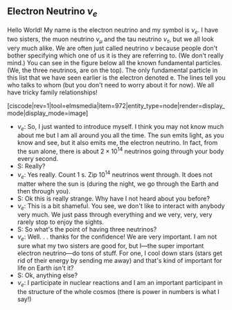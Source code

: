 ## Electron Neutrino $\nu_e$ 

Hello World! My name is the electron neutrino and my symbol is $\nu_e$. I have two sisters, the muon neutrino $\nu_\mu$ and the tau neutrino $\nu_\tau$, but we all look very much alike. We are often just called neutrino $\nu$ because people don't bother specifying which one of us it is they are referring to. (We don't really mind.) You can see in the figure below all the known fundamental particles. (We, the three neutrinos, are on the top). The only fundamental particle in this list that we have seen earlier is the electron denoted e. The lines tell you who talks to whom (but you don't need to worry about it for now). We all have tricky family relationships!

[ciscode|rev=1|tool=elmsmedia|item=972|entity_type=node|render=display_mode|display_mode=image]

- $\nu_e$: So, I just wanted to introduce myself. I think you may not know much about me but I am all around you all the time. The sun emits light, as you know and see, but it also emits me, the electron neutrino. In fact, from the sun alone, there is about $2\times 10^{14}$ neutrinos going through your body every second.
- S: Really?
- $\nu_e$: Yes really. Count 1 s. Zip $10^{14}$ neutrinos went through. It does not matter where the sun is (during the night, we go through the Earth and then through you).
- S: Ok this is really strange. Why have I not heard about you before?
- $\nu_e$: This is a bit shameful. You see, we don't like to interact with anybody very much. We just pass through everything and we very, very, very rarely stop to enjoy the sights.
- S: So what's the point of having three neutrinos?
- $\nu_e$: Well. . . thanks for the confidence!  We are very important. I am not sure what my two sisters are good for, but I—the super important electron neutrino—do tons of stuff. For one, I cool down stars (stars get rid of their energy by sending me away) and that's kind of important for life on Earth isn't it?
- S: Ok, anything else?
- $\nu_e$: I participate in nuclear reactions and I am an important participant in the structure of the whole cosmos (there is power in numbers is what I say!)